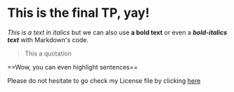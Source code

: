 # This is the final TP, yay!

*This is a text in italics* but we can also use **a bold text** or even a ***bold-italics text*** with Markdown's code.

>This a quotation

==Wow, you can even highlight sentences==

Please do not hesitate to go check my License file by clicking [here](Marie286.github.io/LICENSE.md)
